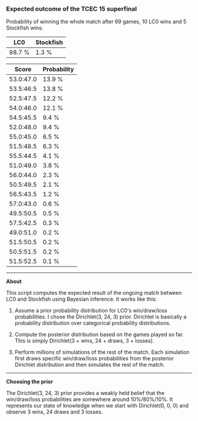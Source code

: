 ### Expected outcome of the TCEC 15 superfinal

Probability of winning the whole match after 69 games, 10 LC0 wins and 5 Stockfish wins:

|LC0|Stockfish|
|---|---|
| 98.7 % | 1.3 % |

| Score | Probability |
|-|-|
| 53.0:47.0 | 13.9 % |
| 53.5:46.5 | 13.8 % |
| 52.5:47.5 | 12.2 % |
| 54.0:46.0 | 12.1 % |
| 54.5:45.5 | 9.4 % |
| 52.0:48.0 | 9.4 % |
| 55.0:45.0 | 6.5 % |
| 51.5:48.5 | 6.3 % |
| 55.5:44.5 | 4.1 % |
| 51.0:49.0 | 3.8 % |
| 56.0:44.0 | 2.3 % |
| 50.5:49.5 | 2.1 % |
| 56.5:43.5 | 1.2 % |
| 57.0:43.0 | 0.6 % |
| 49.5:50.5 | 0.5 % |
| 57.5:42.5 | 0.3 % |
| 49.0:51.0 | 0.2 % |
| 51.5:50.5 | 0.2 % |
| 50.5:51.5 | 0.2 % |
| 51.5:52.5 | 0.1 % |

---

**About**

This script computes the expected result of the ongoing match between LC0 and Stockfish using Bayesian inference. It works like this:

1. Assume a prior probability distribution for LC0's win/draw/loss probabilities. I chose the Dirichlet(3, 24, 3) prior. Dirichlet is basically a probability distribution over categorical probability distributions.

2. Compute the posterior distribution based on the games played so far. This is simply Dirichlet(3 + wins, 24 + draws, 3 + losses).

3. Perform millions of simulations of the rest of the match. Each simulation first draws specific win/draw/loss probabilities from the posterior Dirichlet distribution and then simulates the rest of the match.

---

**Choosing the prior**

The Dirichlet(3, 24, 3) prior provides a weakly held belief that the win/draw/loss probabilities are somewhere around 10%/80%/10%. It represents our state of knowledge when we start with Dirichlet(0, 0, 0) and observe 3 wins, 24 draws and 3 losses.
